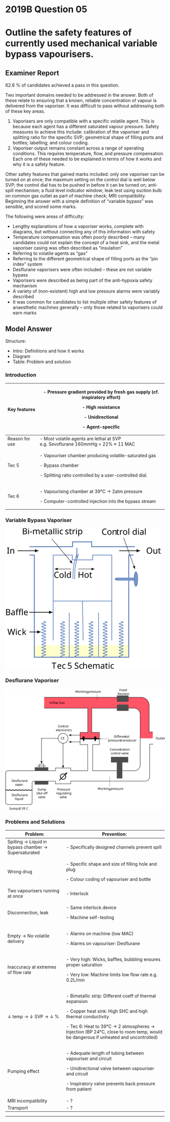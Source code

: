 # 2019B Question 05 
# Outline the safety features of currently used mechanical variable bypass vapourisers.


## Examiner Report
62.6 % of candidates achieved a pass in this question.


Two important domains needed to be addressed in the answer. Both of these relate to ensuring that a known, reliable concentration of vapour is delivered from the vaporiser. It was difficult to pass without addressing both of these key areas.


1. Vaporisers are only compatible with a specific volatile agent. This is because each agent has a different saturated vapour pressure. Safety measures to achieve this include: calibration of the vaporiser and splitting ratio for the specific SVP; geometrical shape of filling ports and bottles; labelling; and colour coding.
2. Vaporiser output remains constant across a range of operating conditions. This requires temperature, flow, and pressure compensation. Each one of these needed to be explained in terms of how it works and why it is a safety feature.


Other safety features that gained marks included: only one vaporiser can be turned on at once; the maximum setting on the control dial is well below SVP; the control dial has to be pushed in before it can be turned on; anti-spill mechanism; a fluid level indicator window; leak test using suction bulb on common gas outlet as part of machine check; MRI compatibility.
Beginning the answer with a simple definition of “variable bypass” was sensible, and scored some marks.


The following were areas of difficulty:
* Lengthy explanations of how a vaporiser works, complete with diagrams, but without connecting any of this information with safety
* Temperature compensation was often poorly described – many candidates could not explain the concept of a heat sink, and the metal vaporiser casing was often described as “insulation”
* Referring to volatile agents as “gas”
* Referring to the different geometrical shape of filling ports as the “pin index” system
* Desflurane vaporisers were often included – these are not variable bypass
* Vaporisers were described as being part of the anti-hypoxia safety mechanism
* A variety of (non-existent) high and low pressure alarms were variably described
* It was common for candidates to list multiple other safety features of anaesthetic machines generally – only those related to vaporisers could earn marks


## Model Answer
Structure:
- Intro: Definitions and how it works
- Diagram
- Table: Problem and solution

### Introduction

|Key features|<p>- Pressure gradient provided by fresh gas supply (cf. inspiratory effort)</p><p>- High resistance</p><p>- Unidirectional</p><p>- Agent-specific</p>|
| -- | -- |
|Reason for use|- Most volatile agents are lethal at SVP<br>  e.g. Sevoflurane 160mmHg = 22% ≈ 11 MAC|
|Tec 5|<p>- Vapouriser chamber producing volatile-saturated gas</p><p>- Bypass chamber</p><p>- Splitting ratio controlled by a user-controlled dial.</p>|
|Tec 6|<p>- Vapourising chamber at 39°C → 2atm pressure</p><p>- Computer-controlled injection into the bypass stream</p>|

### Variable Bypass Vaporiser

<img src="\resources\tec5.svg">


### Desflurane Vaporiser

<img src="\resources\tec6.svg">


### Problems and Solutions

|Problem:|Prevention:|
| -- | -- |
|Spilling → Liquid in bypass chamber → Supersaturated|- Specifically designed channels prevent spill|
|Wrong drug|<p>- Specific shape and size of filling hole and plug</p><p>- Colour coding of vapouriser and bottle</p>|
|Two vapourisers running at once|- Interlock|
|Disconnection, leak|<p>- Same interlock device</p><p>- Machine self-testing</p>|
|Empty → No volatile delivery|<p>- Alarms on machine (low MAC)</p><p>- Alarms on vapouriser: Desflurane</p>|
|Inaccuracy at extremes of flow rate|<p>- Very high: Wicks, baffles, bubbling ensures proper saturation</p><p>- Very low: Machine limits low flow rate e.g. 0.2L/min</p>|
|↓ temp → ↓ SVP → ↓ %|<p>- Bimetallic strip: Different coeff of thermal expansion</p><p>- Copper heat sink: High SHC and high thermal conductivity</p><p>- Tec 6: Heat to 39°C → 2 atmospheres → Injection (BP 24°C, close to room temp, would be dangerous if unheated and uncontrolled)</p>|
|Pumping effect|<p>- Adequate length of tubing between vapouriser and circuit</p><p>- Unidirectional valve between vapouriser and circuit</p><p>- Inspiratory valve prevents back pressure from patient</p>|
|MRI incompatibility|- ?|
|Transport|- ?|


--- 

